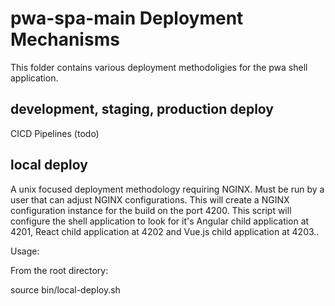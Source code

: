 # pwa-spa-main Deployment Mechanisms

This folder contains various deployment methodoligies for the pwa shell application. 

## development, staging, production deploy

CICD Pipelines (todo)

## local deploy

A unix focused deployment methodology requiring NGINX. Must be run by a user that can adjust NGINX configurations. This will create a NGINX configuration instance for the build on the port 4200. This script will configure the shell application to look for it's Angular child application at 4201, React child application at 4202 and Vue.js child application at 4203..

Usage: 

From the root directory:

source bin/local-deploy.sh